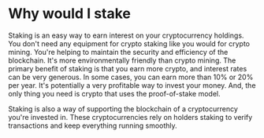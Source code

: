 # Why would I stake

Staking is an easy way to earn interest on your cryptocurrency holdings. You don't need any equipment for crypto staking like you would for crypto mining. You're helping to maintain the security and efficiency of the blockchain. It's more environmentally friendly than crypto mining. The primary benefit of staking is that you earn more crypto, and interest rates can be very generous. In some cases, you can earn more than 10% or 20% per year. It's potentially a very profitable way to invest your money. And, the only thing you need is crypto that uses the proof-of-stake model.

Staking is also a way of supporting the blockchain of a cryptocurrency you're invested in. These cryptocurrencies rely on holders staking to verify transactions and keep everything running smoothly.
